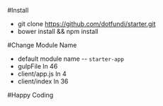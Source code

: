 #Install
- git clone https://github.com/dotfundi/starter.git
- bower install && npm install

#Change Module Name 
- default module name -- `starter-app`
- gulpFile ln 46
- client/app.js ln 4
- client/index ln 36

#Happy Coding
